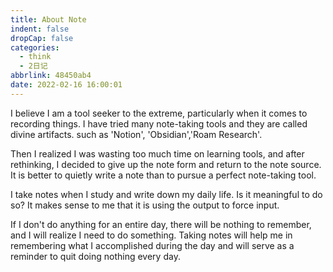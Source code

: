 ```yaml
---
title: About Note
indent: false
dropCap: false
categories:
  - think
  - 2日记
abbrlink: 48450ab4
date: 2022-02-16 16:00:01
---
```


I believe I am a tool seeker to the extreme, particularly when it comes to recording things. I have tried many note-taking tools and they are called divine artifacts. such as 'Notion', 'Obsidian','Roam Research'.

Then I realized I was wasting too much time on learning tools, and after rethinking, I decided to give up the note form and return to the note source. It is better to quietly write a note than to pursue a perfect note-taking tool.

I take notes when I study and write down my daily life. Is it meaningful to do so? It makes sense to me that it is using the output to force input.

If I don't do anything for an entire day, there will be nothing to remember, and I will realize I need to do something. Taking notes will help me in remembering what I accomplished during the day and will serve as a reminder to quit doing nothing every day.

